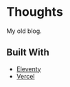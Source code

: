 # Thoughts

My old blog.

## Built With

* [Eleventy](https://www.11ty.dev/)
* [Vercel](https://vercel.com/)
